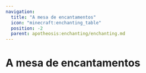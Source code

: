 ```yaml
---
navigation:
  title: "A mesa de encantamentos"
  icon: "minecraft:enchanting_table"
  position: -2
  parent: apotheosis:enchanting/enchanting.md
---
```


# A mesa de encantamentos

<SubPages />